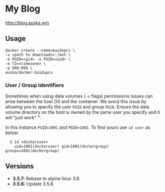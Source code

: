# My Blog
http://blog.auska.win

## Usage

```
docker create --name=baidupcs \
-v <path to downloads>:/mnt \
-e PGID=<gid> -e PUID=<uid> \
-e TZ=<timezone> \
-p 999:999 \
auska/docker-baidupcs
```

### User / Group Identifiers

Sometimes when using data volumes (`-v` flags) permissions issues can arise between the host OS and the container. We avoid this issue by allowing you to specify the user `PUID` and group `PGID`. Ensure the data volume directory on the host is owned by the same user you specify and it will "just work" ™.

In this instance `PUID=1001` and `PGID=1001`. To find yours use `id user` as below:

```
  $ id <dockeruser>
    uid=1001(dockeruser) gid=1001(dockergroup) groups=1001(dockergroup)
```

## Versions

+ **3.5.7:** Rebase to alpine linux 3.8.
+ **3.5.8:** Update 3.5.8.